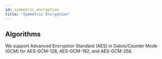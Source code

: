 ```yaml
---
id: symmetric_encryption
title: "Symmetric Encryption"
---
```


## Algorithms
We support Advanced Encryption Standard (AES) 
in Galois/Counter Mode (GCM) for 
AES-GCM-128, AES-GCM-192, and AES-GCM-256.
